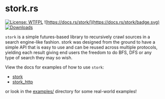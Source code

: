 # stork.rs

 [![License: WTFPL](https://img.shields.io/badge/License-WTFPL-brightgreen.svg?style=flat-square&logo=appveyor)](http://www.wtfpl.net/about/) ![https://docs.rs/stork/](https://docs.rs/stork/badge.svg) [![Downloads](https://img.shields.io/crates/d/stork.svg?style=flat-square&logo=appveyor)](https://crates.io/crates/stork)

`stork` is a simple futures-based library to recursively crawl
sources in a search engine-like fashion. stork was designed from the
ground to have a simple API that is easy to use and can be reused
across multiple protocols, yielding each result giving end users the
freedom to do BFS, DFS or any type of search they may so wish.

View the docs for examples of how to use `stork`:
- [stork](https://docs.rs/stork/)
- [stork_http](https://docs.rs/stork_http/)

or look in the [examples/](https://github.com/w4/stork/tree/master/examples) directory for some real-world examples!